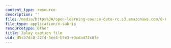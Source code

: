 ```yaml
---
content_type: resource
description: ''
file: /media/https%3A/open-learning-course-data-rc.s3.amazonaws.com/8-04-quantum-physics-i-spring-2016/d5cb7dc022f45ee4b5e3e4cdad73c8fe_WR88_Vzfcx4.vtt
file_type: application/x-subrip
resourcetype: Other
title: 3play caption file
uid: d5cb7dc0-22f4-5ee4-b5e3-e4cdad73c8fe
---
```

